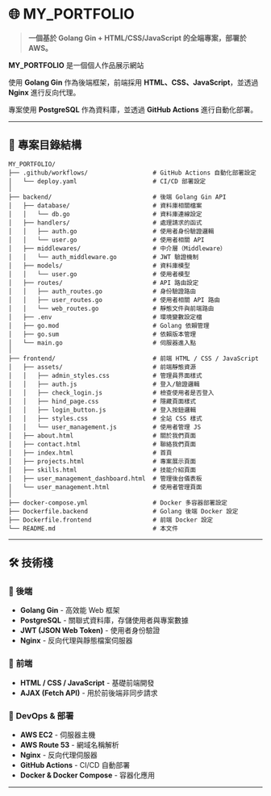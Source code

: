 # 🌐 MY_PORTFOLIO

> **一個基於 Golang Gin + HTML/CSS/JavaScript 的全端專案，部署於 AWS。**

**MY_PORTFOLIO** 是一個個人作品展示網站

使用 **Golang Gin** 作為後端框架，前端採用 **HTML、CSS、JavaScript**，並透過 **Nginx** 進行反向代理。

專案使用 **PostgreSQL** 作為資料庫，並透過 **GitHub Actions** 進行自動化部署。

---

## 📂 **專案目錄結構**
```plaintext
MY_PORTFOLIO/
├── .github/workflows/                  # GitHub Actions 自動化部署設定
│   └── deploy.yaml                     # CI/CD 部署設定
│
├── backend/                            # 後端 Golang Gin API
│   ├── database/                       # 資料庫相關檔案
│   │   └── db.go                       # 資料庫連線設定
│   ├── handlers/                       # 處理請求的函式
│   │   ├── auth.go                     # 使用者身份驗證邏輯
│   │   └── user.go                     # 使用者相關 API
│   ├── middlewares/                    # 中介層（Middleware）
│   │   └── auth_middleware.go          # JWT 驗證機制
│   ├── models/                         # 資料庫模型
│   │   └── user.go                     # 使用者模型
│   ├── routes/                         # API 路由設定
│   │   ├── auth_routes.go              # 身份驗證路由
│   │   ├── user_routes.go              # 使用者相關 API 路由
│   │   └── web_routes.go               # 靜態文件與前端路由
│   ├── .env                            # 環境變數設定檔
│   ├── go.mod                          # Golang 依賴管理
│   ├── go.sum                          # 依賴版本管理
│   └── main.go                         # 伺服器進入點
│
├── frontend/                           # 前端 HTML / CSS / JavaScript
│   ├── assets/                         # 前端靜態資源
│   │   ├── admin_styles.css            # 管理員界面樣式
│   │   ├── auth.js                     # 登入/驗證邏輯
│   │   ├── check_login.js              # 檢查使用者是否登入
│   │   ├── hind_page.css               # 隱藏頁面樣式
│   │   ├── login_button.js             # 登入按鈕邏輯
│   │   ├── styles.css                  # 全站 CSS 樣式
│   │   └── user_management.js          # 使用者管理 JS
│   ├── about.html                      # 關於我們頁面
│   ├── contact.html                    # 聯絡我們頁面
│   ├── index.html                      # 首頁
│   ├── projects.html                   # 專案展示頁面
│   ├── skills.html                     # 技能介紹頁面
│   ├── user_management_dashboard.html  # 管理後台儀表板
│   └── user_management.html            # 使用者管理頁面
│
├── docker-compose.yml                  # Docker 多容器部署設定
├── Dockerfile.backend                  # Golang 後端 Docker 設定
├── Dockerfile.frontend                 # 前端 Docker 設定
└── README.md                           # 本文件
```
---
## 🛠 **技術棧**
### 🔹 **後端**
-  **Golang Gin** - 高效能 Web 框架
-  **PostgreSQL** - 關聯式資料庫，存儲使用者與專案數據
-  **JWT (JSON Web Token)** - 使用者身份驗證
-  **Nginx** - 反向代理與靜態檔案伺服器

### 🔹 **前端**
-  **HTML / CSS / JavaScript** - 基礎前端開發
-  **AJAX (Fetch API)** - 用於前後端非同步請求

### 🔹 **DevOps & 部署**
-  **AWS EC2** - 伺服器主機
-  **AWS Route 53** - 網域名稱解析
-  **Nginx** - 反向代理伺服器
-  **GitHub Actions** - CI/CD 自動部署
-  **Docker & Docker Compose** - 容器化應用

---
